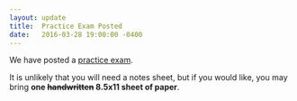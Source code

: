 ```yaml
---
layout: update
title:  Practice Exam Posted
date:   2016-03-28 19:00:00 -0400
---
```


We have posted a [practice exam](hw/c4cs-practice-exam.pdf).

It is unlikely that you will need a notes sheet, but if you would like, you may
bring <strong>one <strike>handwritten</strike> 8.5x11 sheet of paper</strong>.

